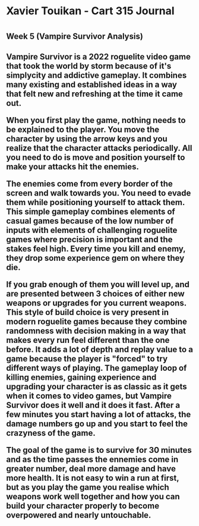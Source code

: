 <h1>Xavier Touikan - Cart 315 Journal<h1>
<h2> Week 5 (Vampire Survivor Analysis)<h2>

<p>
Vampire Survivor is a 2022 roguelite video game that took the world by storm because of it's simplycity and addictive gameplay.
It combines many existing and established ideas in a way that felt new and refreshing at the time it came out.

When you first play the game, nothing needs to be explained to the player. You move the character by using the arrow keys and 
you realize that the character attacks periodically. All you need to do is move and position yourself to make your attacks hit the enemies.
  
The enemies come from every border of the screen and walk towards you. You need to evade them while positioning yourself to attack them.
This simple gameplay combines elements of casual games because of the low number of inputs with elements of challenging roguelite games
where precision is important and the stakes feel high. Every time you kill and enemy, they drop some experience gem on where they die. 

If you grab enough of them you will level up, and are presented between 3 choices of either new weapons or upgrades for you current weapons.
This style of build choice is very present in modern roguelite games because they combine randomness with decision making in a way that
makes every run feel different than the one before. It adds a lot of depth and replay value to a game because the player is "forced" to
try different ways of playing. The gameplay loop of killing enemies, gaining experience and upgrading your character is as classic as it
gets when it comes to video games, but Vampire Survivor does it well and it does it fast. After a few minutes you start having a lot of
attacks, the damage numbers go up and you start to feel the crazyness of the game. 

The goal of the game is to survive for 30 minutes and
as the time passes the ennemies come in greater number, deal more damage and have more health. It is not easy to win a run at first, but
as you play the game you realise which weapons work well together and how you can build your character properly to become overpowered and
nearly untouchable. 
<p>


